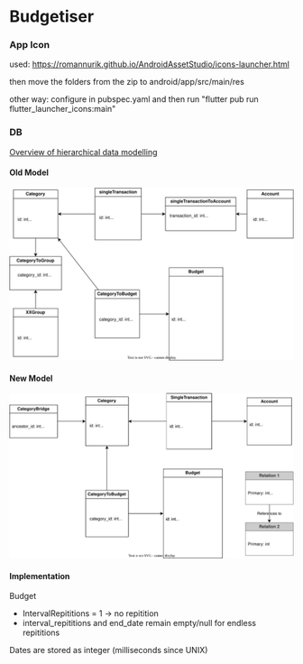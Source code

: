 # Budgetiser

### App Icon

used: https://romannurik.github.io/AndroidAssetStudio/icons-launcher.html

then move the folders from the zip to android/app/src/main/res

other way: configure in pubspec.yaml and then run "flutter pub run flutter_launcher_icons:main"

### DB

[Overview of hierarchical data modelling](https://www.databasestar.com/hierarchical-data-sql/#:~:text=specific%20use%20case-,Bridge%20Table%20or%20Closure%20Table,-The%20Bridge%20Table)

#### Old Model

![Alt text](db.drawio.svg)

#### New Model

![Alt text](dbv2.drawio.svg)

#### Implementation

Budget
- IntervalRepititions = 1 -> no repitition
- interval_repititions and end_date remain empty/null for endless repititions

Dates are stored as integer (milliseconds since UNIX)